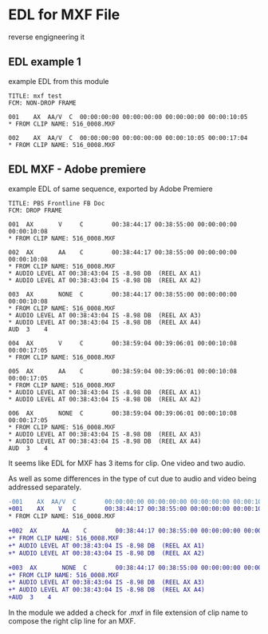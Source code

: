 # EDL for MXF File
reverse engigneering it 

## EDL example 1
example EDL from this module

```
TITLE: mxf test
FCM: NON-DROP FRAME

001    AX  AA/V  C  00:00:00:00 00:00:00:00 00:00:00:00 00:00:10:05
* FROM CLIP NAME: 516_0008.MXF

002    AX  AA/V  C  00:00:00:00 00:00:00:00 00:00:10:05 00:00:17:04
* FROM CLIP NAME: 516_0008.MXF
```
## EDL MXF - Adobe premiere 

example EDL of same sequence, exported by Adobe Premiere
```
TITLE: PBS Frontline FB Doc
FCM: DROP FRAME

001  AX       V     C        00:38:44:17 00:38:55:00 00:00:00:00 00:00:10:08
* FROM CLIP NAME: 516_0008.MXF

002  AX       AA    C        00:38:44:17 00:38:55:00 00:00:00:00 00:00:10:08
* FROM CLIP NAME: 516_0008.MXF
* AUDIO LEVEL AT 00:38:43:04 IS -8.98 DB  (REEL AX A1)
* AUDIO LEVEL AT 00:38:43:04 IS -8.98 DB  (REEL AX A2)

003  AX       NONE  C        00:38:44:17 00:38:55:00 00:00:00:00 00:00:10:08
* FROM CLIP NAME: 516_0008.MXF
* AUDIO LEVEL AT 00:38:43:04 IS -8.98 DB  (REEL AX A3)
* AUDIO LEVEL AT 00:38:43:04 IS -8.98 DB  (REEL AX A4)
AUD  3    4

004  AX       V     C        00:38:59:04 00:39:06:01 00:00:10:08 00:00:17:05
* FROM CLIP NAME: 516_0008.MXF

005  AX       AA    C        00:38:59:04 00:39:06:01 00:00:10:08 00:00:17:05
* FROM CLIP NAME: 516_0008.MXF
* AUDIO LEVEL AT 00:38:43:04 IS -8.98 DB  (REEL AX A1)
* AUDIO LEVEL AT 00:38:43:04 IS -8.98 DB  (REEL AX A2)

006  AX       NONE  C        00:38:59:04 00:39:06:01 00:00:10:08 00:00:17:05
* FROM CLIP NAME: 516_0008.MXF
* AUDIO LEVEL AT 00:38:43:04 IS -8.98 DB  (REEL AX A3)
* AUDIO LEVEL AT 00:38:43:04 IS -8.98 DB  (REEL AX A4)
AUD  3    4
```

It seems like EDL for MXF has 3 items for clip. One video and two audio.

As well as some differences in the type of cut due to  audio and video being addressed separately.

```diff
-001    AX  AA/V  C        00:00:00:00 00:00:00:00 00:00:00:00 00:00:10:05
+001    AX    V   C        00:38:44:17 00:38:55:00 00:00:00:00 00:00:10:08
* FROM CLIP NAME: 516_0008.MXF

+002  AX       AA    C        00:38:44:17 00:38:55:00 00:00:00:00 00:00:10:08
+* FROM CLIP NAME: 516_0008.MXF
+* AUDIO LEVEL AT 00:38:43:04 IS -8.98 DB  (REEL AX A1)
+* AUDIO LEVEL AT 00:38:43:04 IS -8.98 DB  (REEL AX A2)

+003  AX       NONE  C        00:38:44:17 00:38:55:00 00:00:00:00 00:00:10:08
+* FROM CLIP NAME: 516_0008.MXF
+* AUDIO LEVEL AT 00:38:43:04 IS -8.98 DB  (REEL AX A3)
+* AUDIO LEVEL AT 00:38:43:04 IS -8.98 DB  (REEL AX A4)
+AUD  3    4
```

In the module we added a check for .mxf in file extension of clip name to compose the right clip line for an MXF.